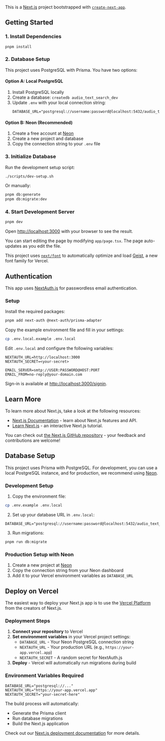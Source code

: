 This is a [Next.js](https://nextjs.org) project bootstrapped with [`create-next-app`](https://nextjs.org/docs/app/api-reference/cli/create-next-app).

## Getting Started

### 1. Install Dependencies

```bash
pnpm install
```

### 2. Database Setup

This project uses PostgreSQL with Prisma. You have two options:

#### Option A: Local PostgreSQL
1. Install PostgreSQL locally
2. Create a database: `createdb audio_text_search_dev`
3. Update `.env` with your local connection string:
   ```env
   DATABASE_URL="postgresql://username:password@localhost:5432/audio_text_search_dev"
   ```

#### Option B: Neon (Recommended)
1. Create a free account at [Neon](https://neon.tech)
2. Create a new project and database
3. Copy the connection string to your `.env` file

### 3. Initialize Database

Run the development setup script:

```bash
./scripts/dev-setup.sh
```

Or manually:

```bash
pnpm db:generate
pnpm db:migrate:dev
```

### 4. Start Development Server

```bash
pnpm dev
```

Open [http://localhost:3000](http://localhost:3000) with your browser to see the result.

You can start editing the page by modifying `app/page.tsx`. The page auto-updates as you edit the file.

This project uses [`next/font`](https://nextjs.org/docs/app/building-your-application/optimizing/fonts) to automatically optimize and load [Geist](https://vercel.com/font), a new font family for Vercel.

## Authentication

This app uses [NextAuth.js](https://next-auth.js.org) for passwordless email authentication.

### Setup

Install the required packages:

```bash
pnpm add next-auth @next-auth/prisma-adapter
```

Copy the example environment file and fill in your settings:

```bash
cp .env.local.example .env.local
```

Edit `.env.local` and configure the following variables:

```env
NEXTAUTH_URL=http://localhost:3000
NEXTAUTH_SECRET=<your-secret>

EMAIL_SERVER=smtp://USER:PASSWORD@HOST:PORT
EMAIL_FROM=no-reply@your-domain.com
```

Sign-in is available at [http://localhost:3000/signin](http://localhost:3000/signin).

## Learn More

To learn more about Next.js, take a look at the following resources:

- [Next.js Documentation](https://nextjs.org/docs) - learn about Next.js features and API.
- [Learn Next.js](https://nextjs.org/learn) - an interactive Next.js tutorial.

You can check out [the Next.js GitHub repository](https://github.com/vercel/next.js) - your feedback and contributions are welcome!

## Database Setup

This project uses Prisma with PostgreSQL. For development, you can use a local PostgreSQL instance, and for production, we recommend using [Neon](https://neon.tech).

### Development Setup

1. Copy the environment file:
```bash
cp .env.example .env.local
```

2. Set up your database URL in `.env.local`:
```env
DATABASE_URL="postgresql://username:password@localhost:5432/audio_text_search"
```

3. Run migrations:
```bash
pnpm run db:migrate
```

### Production Setup with Neon

1. Create a new project at [Neon](https://neon.tech)
2. Copy the connection string from your Neon dashboard
3. Add it to your Vercel environment variables as `DATABASE_URL`

## Deploy on Vercel

The easiest way to deploy your Next.js app is to use the [Vercel Platform](https://vercel.com/new?utm_medium=default-template&filter=next.js&utm_source=create-next-app&utm_campaign=create-next-app-readme) from the creators of Next.js.

### Deployment Steps

1. **Connect your repository** to Vercel
2. **Set environment variables** in your Vercel project settings:
   - `DATABASE_URL` - Your Neon PostgreSQL connection string
   - `NEXTAUTH_URL` - Your production URL (e.g., `https://your-app.vercel.app`)
   - `NEXTAUTH_SECRET` - A random secret for NextAuth.js
3. **Deploy** - Vercel will automatically run migrations during build

### Environment Variables Required

```env
DATABASE_URL="postgresql://..."
NEXTAUTH_URL="https://your-app.vercel.app"
NEXTAUTH_SECRET="your-secret-here"
```

The build process will automatically:
- Generate the Prisma client
- Run database migrations
- Build the Next.js application

Check out our [Next.js deployment documentation](https://nextjs.org/docs/app/building-your-application/deploying) for more details.
